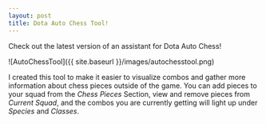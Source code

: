 ```yaml
---
layout: post
title: Dota Auto Chess Tool!
---
```


Check out the latest version of an assistant for Dota Auto Chess!

![AutoChessTool]({{ site.baseurl }}/images/autochesstool.png)


I created this tool to make it easier to visualize combos and gather more information about chess pieces outside of the game. You can add pieces to your squad from the *Chess Pieces* Section, view and remove pieces from *Current Squad*, and the combos you are currently getting will light up under *Species* and *Classes*.
